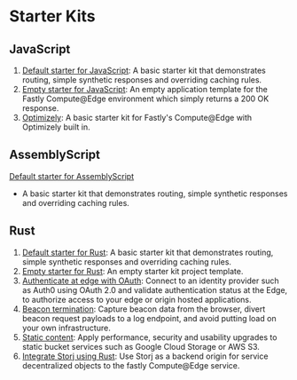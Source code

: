 # Starter Kits

## JavaScript

1. [Default starter for JavaScript](https://developer.fastly.com/solutions/starters/compute-starter-kit-javascript-default/): A basic starter kit that demonstrates routing, simple synthetic responses and overriding caching rules.
1. [Empty starter for JavaScript](https://developer.fastly.com/solutions/starters/compute-starter-kit-javascript-empty/): An empty application template for the Fastly Compute@Edge environment which simply returns a 200 OK response.
1. [Optimizely](https://developer.fastly.com/solutions/starters/optimizely-fastly-compute-starter-kit/): A basic starter kit for Fastly's Compute@Edge with Optimizely built in.

## AssemblyScript

[Default starter for AssemblyScript](https://developer.fastly.com/solutions/starters/compute-starter-kit-assemblyscript-default/)

* A basic starter kit that demonstrates routing, simple synthetic responses and overriding caching rules.

## Rust

1. [Default starter for Rust](https://developer.fastly.com/solutions/starters/compute-starter-kit-rust-default/): A basic starter kit that demonstrates routing, simple synthetic responses and overriding caching rules.
1. [Empty starter for Rust](https://developer.fastly.com/solutions/starters/compute-starter-kit-rust-empty/): An empty starter kit project template.
1. [Authenticate at edge with OAuth](https://developer.fastly.com/solutions/starters/compute-rust-auth/): Connect to an identity provider such as Auth0 using OAuth 2.0 and validate authentication status at the Edge, to authorize access to your edge or origin hosted applications.
1. [Beacon termination](https://developer.fastly.com/solutions/starters/compute-starter-kit-rust-beacon-termination/): Capture beacon data from the browser, divert beacon request payloads to a log endpoint, and avoid putting load on your own infrastructure.
1. [Static content](https://developer.fastly.com/solutions/starters/compute-starter-kit-rust-static-content/): Apply performance, security and usability upgrades to static bucket services such as Google Cloud Storage or AWS S3.
1. [Integrate Storj using Rust](https://developer.fastly.com/solutions/starters/storj-thirdparty-storj-compute-fastly/): Use Storj as a backend origin for service decentralized objects to the fastly Compute@Edge service.